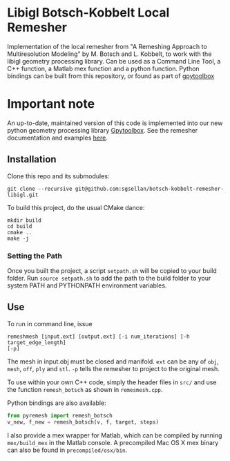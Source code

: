 # Libigl Botsch-Kobbelt Local Remesher

Implementation of the local remesher from "A Remeshing Approach to
Multiresolution Modeling" by M. Botsch and L. Kobbelt, to work with the libigl
geometry processing library. Can be used as a Command Line Tool, a C++ function,
a Matlab mex function and a python function. Python bindings can be built from this repository, or found as part of [gpytoolbox](https://github.com/sgsellan/gpytoolbox)

# Important note

An up-to-date, maintained version of this code is implemented into our new python geometry processing library [Gpytoolbox](https://gpytoolbox.org). See the remesher documentation and examples [here](https://gpytoolbox.org/remesh_botsch/).

## Installation

Clone this repo and its submodules:
```
git clone --recursive git@github.com:sgsellan/botsch-kobbelt-remesher-libigl.git
```

To build this project, do the usual CMake dance:

```
mkdir build
cd build
cmake ..
make -j
```

### Setting the Path

Once you built the project, a script `setpath.sh` will be copied to your build
folder. Run `source setpath.sh` to add the path to the build folder to your
system PATH and PYTHONPATH environment variables.

## Use
To run in command line, issue
```
remeshmesh [input.ext] [output.ext] [-i num_iterations] [-h target_edge_length]
[-p]
```
The mesh in input.obj must be closed and manifold. `ext` can be any of `obj`,
`mesh`, `off`, `ply` and `stl`. `-p` tells the remesher to project to the
original mesh.

To use within your own C++ code, simply the header files in `src/` and
use the function `remesh_botsch` as shown in `remesmesh.cpp`.

Python bindings are also available:
```python
from pyremesh import remesh_botsch
v_new, f_new = remesh_botsch(v, f, target, steps)
```

I also provide a mex wrapper for Matlab, which can be compiled by running
`mex/build_mex` in the Matlab console. A precompiled Mac OS X mex binary can
also be found in `precompiled/osx/bin`.

